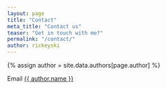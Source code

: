 ```yaml
---
layout: page
title: "Contact"
meta_title: "Contact us"
teaser: "Get in touch with me?"
permalink: "/contact/"
author: rickeyski
---
```


{% assign author = site.data.authors[page.author] %}

Email <a href="mailto:{{ author.email }}" title="email us">{{ author.name }} </a>




